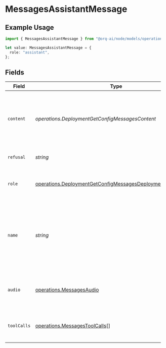 # MessagesAssistantMessage

## Example Usage

```typescript
import { MessagesAssistantMessage } from "@orq-ai/node/models/operations";

let value: MessagesAssistantMessage = {
  role: "assistant",
};
```

## Fields

| Field                                                                                                                                        | Type                                                                                                                                         | Required                                                                                                                                     | Description                                                                                                                                  |
| -------------------------------------------------------------------------------------------------------------------------------------------- | -------------------------------------------------------------------------------------------------------------------------------------------- | -------------------------------------------------------------------------------------------------------------------------------------------- | -------------------------------------------------------------------------------------------------------------------------------------------- |
| `content`                                                                                                                                    | *operations.DeploymentGetConfigMessagesContent*                                                                                              | :heavy_minus_sign:                                                                                                                           | The contents of the assistant message. Required unless `tool_calls` or `function_call` is specified.                                         |
| `refusal`                                                                                                                                    | *string*                                                                                                                                     | :heavy_minus_sign:                                                                                                                           | The refusal message by the assistant.                                                                                                        |
| `role`                                                                                                                                       | [operations.DeploymentGetConfigMessagesDeploymentsRequestRole](../../models/operations/deploymentgetconfigmessagesdeploymentsrequestrole.md) | :heavy_check_mark:                                                                                                                           | The role of the messages author, in this case `assistant`.                                                                                   |
| `name`                                                                                                                                       | *string*                                                                                                                                     | :heavy_minus_sign:                                                                                                                           | An optional name for the participant. Provides the model information to differentiate between participants of the same role.                 |
| `audio`                                                                                                                                      | [operations.MessagesAudio](../../models/operations/messagesaudio.md)                                                                         | :heavy_minus_sign:                                                                                                                           | Data about a previous audio response from the model.                                                                                         |
| `toolCalls`                                                                                                                                  | [operations.MessagesToolCalls](../../models/operations/messagestoolcalls.md)[]                                                               | :heavy_minus_sign:                                                                                                                           | The tool calls generated by the model, such as function calls.                                                                               |